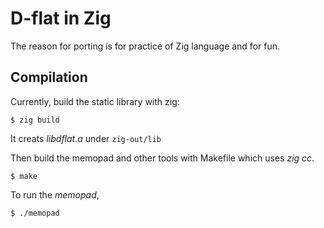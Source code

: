 # D-flat in Zig

The reason for porting is for practice of Zig language and for fun.

## Compilation

Currently, build the static library with zig:

```
$ zig build
```

It creats *libdflat.a* under `zig-out/lib`

Then build the memopad and other tools with Makefile which uses *zig cc*.

```
$ make
```

To run the *memopad*, 


```
$ ./memopad
```
